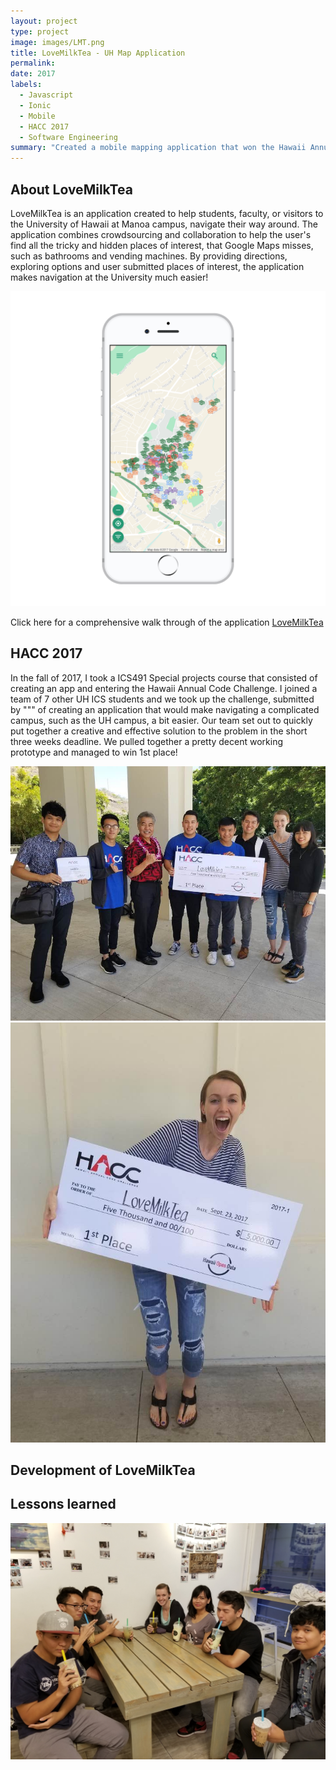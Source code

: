 ```yaml
---
layout: project
type: project
image: images/LMT.png
title: LoveMilkTea - UH Map Application
permalink: 
date: 2017
labels:
  - Javascript
  - Ionic
  - Mobile
  - HACC 2017
  - Software Engineering
summary: "Created a mobile mapping application that won the Hawaii Annual Code challenge"
---
```



## About LoveMilkTea
<p> LoveMilkTea is an application created to help students, faculty, or visitors to the University of Hawaii at Manoa campus, navigate their way around. The application combines crowdsourcing and collaboration to help the user's find all the tricky and hidden places of interest, that Google Maps misses, such as bathrooms and vending machines. By providing directions, exploring options and user submitted places of interest, the application makes navigation at the University much easier!</p>
  
<img class="ui large centered rounded image" src="/images/phone.png">

Click here for a comprehensive walk through of the application [<i class="github icon"></i>LoveMilkTea](https://lovemilktea.github.io/)
## HACC 2017
<p> In the fall of 2017, I took a ICS491 Special projects course that consisted of creating an app and entering the Hawaii Annual Code Challenge. I joined a team of 7 other UH ICS students and we took up the challenge, submitted by """ of creating an application that would make navigating a complicated campus, such as the UH campus, a bit easier. Our team set out to quickly put together a creative and effective solution to the problem in the short three weeks deadline. We pulled together a pretty decent working prototype and managed to win 1st place!
</p>
<img class="ui large centered rounded image" src="/images/winning2.jpg">
<img class="ui large centered rounded image" src="/images/winning.jpg">

## Development of LoveMilkTea

## Lessons learned
<img class="ui large centered rounded image" src="/images/team.jpg">
